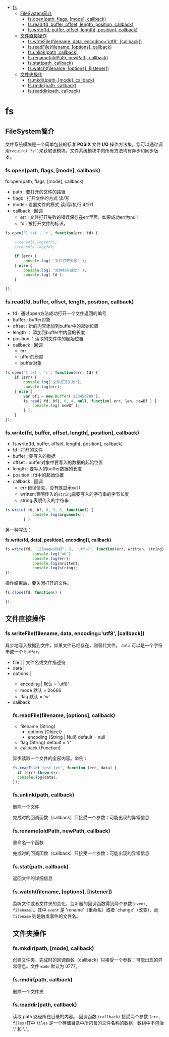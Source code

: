 
<!-- toc orderedList:0 depthFrom:1 depthTo:6 -->

* [fs](#fs)
    * [FileSystem简介](#filesystem简介)
        * [fs.open(path, flags, [mode], callback)](#fsopenpath-flags-mode-callback)
        * [fs.read(fd, buffer, offset, length, position, callback)](#fsreadfd-buffer-offset-length-position-callback)
        * [fs.write(fd, buffer, offset, length[, position], callback)](#fswritefd-buffer-offset-length-position-callback)
    * [文件直接操作](#文件直接操作)
        * [fs.writeFile(filename, data, encoding='utf8', [callback])](#fswritefilefilename-data-encodingutf8-callback)
        * [fs.readFile(filename, [options], callback)](#fsreadfilefilename-options-callback)
        * [fs.unlink(path, callback)](#fsunlinkpath-callback)
        * [fs.rename(oldPath, newPath, callback)](#fsrenameoldpath-newpath-callback)
        * [fs.stat(path, callback)](#fsstatpath-callback)
        * [fs.watch(filename, [options], [listener])](#fswatchfilename-options-listener)
    * [文件夹操作](#文件夹操作)
        * [fs.mkdir(path, [mode], callback)](#fsmkdirpath-mode-callback)
        * [fs.rmdir(path, callback)](#fsrmdirpath-callback)
        * [fs.readdir(path, callback)](#fsreaddirpath-callback)

<!-- tocstop -->

# fs
## FileSystem简介

文件系统模块是一个简单包装的标准 **POSIX** 文件 **I/O** 操作方法集。您可以通过调用`require('fs')`来获取该模块。文件系统模块中的所有方法均有异步和同步版本。

### fs.open(path, flags, [mode], callback)

fs.open(path, flags, [mode], callback)
*   path : 要打开的文件的路径
*   flags : 打开文件的方式 读/写
*   mode : 设置文件的模式 读/写/执行  4/2/1
*   callback : 回调
    * err : 文件打开失败的错误保存在err里面，如果成功err为null
    * fd : 被打开文件的标识，

```js
fs.open('1.txt', 'r', function(err, fd) {

    //console.log(err);
    //console.log(fd);

    if (err) {
        console.log( '文件打开失败' );
    } else {
        console.log( '文件打开成功' );
        console.log( fd );
    }

});
```

### fs.read(fd, buffer, offset, length, position, callback)

*   fd : 通过open方法成功打开一个文件返回的编号
*   buffer : buffer对象
*   offset : 新的内容添加到buffer中的起始位置
*   length ： 添加到buffer中内容的长度
*   position ：读取的文件中的起始位置
*   callback : 回调
    * err
    * uffer的长度
    * buffer对象


```js
fs.open('1.txt', 'r', function(err, fd) {
    if (err) {
        console.log('文件打开失败');
        console.log(err);
    } else {
        var bf1 = new Buffer('123456789');
        fs.read( fd, bf1, 0, 4, null, function( err, len, newBf ) {
            console.log( newBf );
        } );
    }
});

```

### fs.write(fd, buffer, offset, length[, position], callback)

 * fs.write(fd, buffer, offset, length[, position], callback)
 *   fd : 打开的文件
 *   buffer : 要写入的数据
 *   offset : buffer对象中要写入的数据的起始位置
 *   length : 要写入的buffer数据的长度
 *   position : fd中的起始位置
 *   callback : 回调
     * err:错误信息，没有就显示`null`
     * written:表明传入的`string`需要写入的字符串的字节长度
     * string:表明传入的字符串

```js
fs.write( fd, bf, 0, 3, 5, function() {
            console.log(arguments);
        } )
```

另一种写法：

**fs.write(fd, data[, position[, encoding]], callback)**

```js
fs.write(fd, '1234aqws你好', 0, 'utf-8', function(err, written, string) {
            console.log("ok");
            console.log(err);
            console.log(written);
            console.log(string);
});
```

操作结束后，要关闭打开的文件。

```js
fs.close(fd, function() {

});
```

## 文件直接操作

### fs.writeFile(filename, data, encoding='utf8', [callback])

异步地写入数据到文件，如果文件已经存在，则替代文件。 `data` 可以是一个字符串或一个 `buffer`。

 - file <String> | <Buffer> | <Integer> 文件名或文件描述符
 - data <String> | <Buffer>
 - options <Object> | <String>
     - encoding <String> | <Null> 默认 = 'utf8'
     - mode <Integer> 默认 = 0o666
     - flag <String> 默认 = 'w'
 - callback <Function>

### fs.readFile(filename, [options], callback)

 - filename {String}
     - options {Object}
     - encoding {String | Null} default = null
 - flag {String} default = 'r'
 - callback {Function}

异步读取一个文件的全部内容。举例：

```js
fs.readFile('test.txt', function (err, data) {
  if (err) throw err;
  console.log(data);
});
```

### fs.unlink(path, callback)

删除一个文件

完成时的回调函数（callback）只接受一个参数：可能出现的异常信息.

### fs.rename(oldPath, newPath, callback)

重命名一个函数

完成时的回调函数（callback）只接受一个参数：可能出现的异常信息.

### fs.stat(path, callback)

返回文件的详细信息

### fs.watch(filename, [options], [listener])

监听文件或者文件夹的变化，监听器的回调函数得到两个参数`(event, filename)`。其中 `event` 是 'rename'（重命名）或者 'change'（改变），而 `filename` 则是触发事件的文件名。


## 文件夹操作

### fs.mkdir(path, [mode], callback)

创建文件夹，完成时的回调函数（callback）只接受一个参数：可能出现的异常信息。文件 `mode` 默认为 0777。

### fs.rmdir(path, callback)

删除一个文件夹

### fs.readdir(path, callback)

读取 path 路径所在目录的内容。 回调函数 `(callback)` 接受两个参数 `(err, files)`其中 `files` 是一个存储目录中所包含的文件名称的数组，数组中不包括 '.' 和 '..'。
